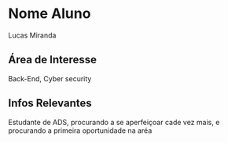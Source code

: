 # Nome Aluno
Lucas Miranda

## Área de Interesse
Back-End, Cyber security

## Infos Relevantes
Estudante de ADS, procurando a se aperfeiçoar cade vez mais, e procurando a primeira oportunidade na aréa




